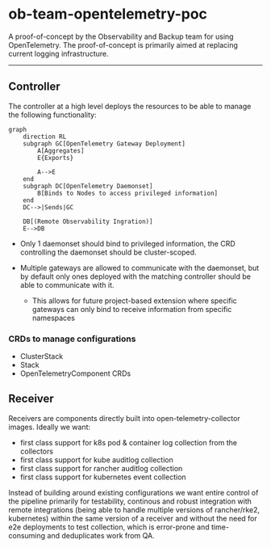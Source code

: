 # ob-team-opentelemetry-poc
A proof-of-concept by the Observability and Backup team for using OpenTelemetry. The proof-of-concept is primarily aimed at replacing current logging infrastructure.

----

## Controller

The controller at a high level deploys the resources to be able to manage the following functionality:

```mermaid
graph
    direction RL
    subgraph GC[OpenTelemetry Gateway Deployment]
        A[Aggregates]
        E{Exports}

        A-->E
    end
    subgraph DC[OpenTelemetry Daemonset]
        B[Binds to Nodes to access privileged information]
    end
    DC-->|Sends|GC

    DB[(Remote Observability Ingration)]
    E-->DB
```

- Only 1 daemonset should bind to privileged information, the CRD controlling the daemonset should be cluster-scoped.

- Multiple gateways are allowed to communicate with the daemonset, but by default only ones deployed with the matching controller should be able to communicate with it.
    - This allows for future project-based extension where specific gateways can only bind to receive information from specific namespaces

### CRDs to manage configurations

- ClusterStack
- Stack
- OpenTelemetryComponent CRDs

## Receiver

Receivers are components directly built into open-telemetry-collector images. Ideally we want: 

- first class support for k8s pod & container log collection from the collectors
- first class support for kube auditlog collection
- first class support for rancher auditlog collection
- first class support for kubernetes event collection

Instead of building around existing configurations we want entire control of the pipeline primarily for testability, continous and robust integration with remote integrations (being able to handle multiple versions of rancher/rke2, kubernetes) within the same version of a receiver and without the need for e2e deployments to test collection, which is error-prone and time-consuming and deduplicates work from QA.